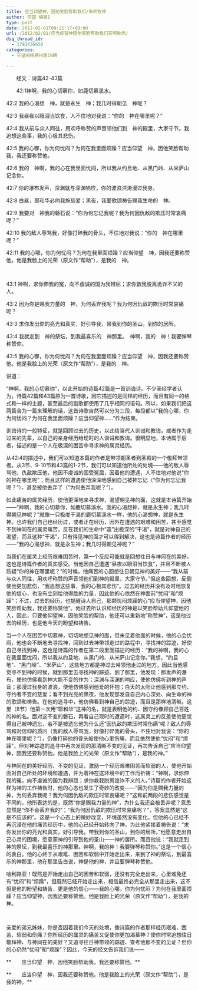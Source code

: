 ```yaml
---
title: 应当仰望神，因他笑脸帮助我们/天明牧师
author: 守望 编辑1
type: post
date: 2012-02-01T09:21:17+00:00
url: /2012/02/01/应当仰望神因他笑脸帮助我们天明牧师/
dsq_thread_id:
  - 1792436650
categories:
  - 守望网络期刊第19期

---
```

<p style="text-align: left;" align="center">
         经文：诗篇42-43篇
</p>

       42:1神啊，我的心切慕你，如鹿切慕溪水。

42:2 我的心渴想　神，就是永生　神；我几时得朝见　神呢？

42:3 我昼夜以眼泪当饮食，人不住地对我说：“你的　神在哪里呢？”

42:4 我从前与众人同往，用欢呼称赞的声音领他们到　神的殿里，大家守节。我追想这些事，我的心极其悲伤。<!--more-->

42:5 我的心哪，你为何忧闷？为何在我里面烦躁？应当仰望　神，因他笑脸帮助我，我还要称赞他。

42:6 我的　神啊，我的心在我里面忧闷，所以我从约旦地、从黑门岭、从米萨山记念你。

42:7 你的瀑布发声，深渊就与深渊响应，你的波浪洪涛漫过我身。

42:8 白昼，耶和华必向我施慈爱；黑夜，我要歌颂祷告赐我生命的　神。

42:9 我要对　神我的磐石说：“你为何忘记我呢？我为何因仇敌的欺压时常哀痛呢？”

42:10 我的敌人辱骂我，好像打碎我的骨头，不住地对我说：“你的　神在哪里呢？”

42:11 我的心哪，你为何忧闷？为何在我里面烦躁？应当仰望　神，因我还要称赞他。他是我脸上的光荣（原文作“帮助”），是我的　神。

&nbsp;

43:1 神啊，求你伸我的冤，向不虔诚的国为我辨屈；求你救我脱离诡诈不义的人。

43:2 因为你是赐我力量的　神，为何丢弃我呢？我为何因仇敌的欺压时常哀痛呢？

43:3 求你发出你的亮光和真实，好引导我，带我到你的圣山，到你的居所。

43:4 我就走到　神的祭坛，到我最喜乐的　神那里。　神啊，我的　神！我要弹琴称赞你。

43:5 我的心哪，你为何忧闷？为何在我里面烦躁？应当仰望　神，因我还要称赞他。他是我脸上的光荣（原文作“帮助”），是我的　神。

讲道：

“神啊，我的心切慕你”，以此开始的诗篇42篇是一首训诲诗。不少圣经学者认为，诗篇42篇和43篇原为一首诗歌，因它描述的是同样的经历，而且有同一的格式和一样的主题，甚至最后的副歌都使用了几乎相同的语句。所以，如果我们把这两篇合为一篇来理解的话，这首诗歌自然可以分为三段，每段都以“我的心哪，你为何忧闷？为何在我里面烦躁？应当仰望神……”作为结束。

训诲诗的一般特征，就是回顾过去的历史，以此给当代人训诫和教诲，或者作为走过来的先辈，以自己的亲身经历给现时的人训诫和教诲。很明显地，本诗属于后者，描述的是一个人在极深的困苦中寻求神的属灵经历。

从42:4的描述中，我们可以知道本篇的作者是带领朝圣者到圣殿的一个敬拜带领者。从3节、9-10节和43篇的1-2节，我们可以知道他所处的处境——他的敌人辱骂他，仇敌欺压他，他因不虔诚的国受冤屈，因着他的遭遇，人不住地对他说“你的神在哪里呢”；而且这样的遭遇使他深深地感到自己被神忘记（“你为何忘记我呢？”），甚至被他丢弃了（“为何丢弃我呢？”）。

如此痛苦的属灵经历，使他更深地来寻求神，渴望朝见神的面，这就是本诗篇开始——“神啊，我的心切慕你，如鹿切慕溪水。我的心渴想神，就是永生神；我几时得朝见神呢？”就像一只极度干渴的鹿切慕溪水一样，他的心渴想神，就是永生神。也许我们自己也经历过，或者正在经历，因外在遭遇的艰难和困苦，甚至感觉不到神同在的属灵痛苦，反在我们的生命中“造”出极深的“干渴”，就是对神自己的渴望，而且这种“干渴”，只有得见神的面才可以得到解决，这也是诗篇作者的经历——“我的心渴想神，就是永生神；我几时得朝见神呢？”

当我们在属灵上经历艰难困苦时，第一个反应可能就是回想往日与神同在的美好。这也是诗篇作者的真实感受。当他因自己遭遇“昼夜以眼泪当饮食”，并且不断被人质疑“你的神在哪里呢？”的时候，他痛苦的心回想往日朝见神的美好——“我从前与众人同往，用欢呼称赞的声音领他们到神的殿里，大家守节。”但这些回想，反倒使他更加悲伤，“我追想这些事，我的心极其悲伤”。过去的经历并没有及时地恢复他的信心，也没有立刻给他得胜的力量，因此他的心依然在神面前“忧闷”和“烦躁”；不过，过去的经历，也提醒诗人自己，那颗忧闷烦躁的心“应当仰望神，因他笑脸帮助我，我还要称赞他”。他过去所认识和经历的神是以笑脸帮助凡仰望他的人，因此，只要他仰望神，因他笑脸的帮助，他还可以重新地“称赞神”，这是他过去的经历，也是他今天的盼望和祷告。

当一个人在困苦中切慕神，切切地想见神的面，但未见着他面的时候，他的心会忧闷，他也会不断地去寻找神，回到过去神带领走过的路程中，寻找神的踪迹，好使自己寻找到神，这也是诗篇的作者在第二段里面描述的经历：“我的神啊，我的心在我里面忧闷，所以我从约旦地、从黑门岭、从米萨山记念你。”我想，“约旦地”、“黑门岭”、“米萨山”，这些地方都是神过去带领他走过的地方，因此当他感觉寻不到神的时候，就到那里去寻找神的踪迹。到了那里，他发现：那发声的瀑布，使他仿佛看到神大能不变的作为；深渊与深渊的响应，使他仿佛听到神的声音；那漫过我身的波浪，使他仿佛感到他爱的怀抱；白天的太阳让他感到那立约、守约者不变的慈爱；看不到光亮的黑夜，他发现那发自自己内心深处、向生命的神的歌颂和祷告。在他的追寻中，他仿佛看到神自己的踪迹，而且是那样地清晰。这里（8节）他第一次用“耶和华”这神的名，就是表明他的约、因守约眷顾自己百姓的神的名。面对这不变的磐石，再看自己现时的遭遇时，这属灵上的反差使他更觉得自己被神遗忘，若不是被遗忘他为什么还“因仇敌的欺压时常伤痛”呢？敌人的辱骂和对信仰的质问（我的敌人辱骂我，好像打碎我的骨头，不住地对我说：“你的神在哪里呢？”），仍像打碎他的骨头般使他心里伤痛，而且依然使他“忧闷”和“烦躁”，但对神踪迹的追寻中再次发现的那清晰不变的见证，再次告诉自己“应当仰望神，因我还要称赞他。他是我脸上的光荣（原文作“帮助”），是我的神。”

与神同在的美好经历、不变的见证，激励一个经历艰难困苦而软弱的人，使他开始面对自己所处的环境和遭遇，并为着神在这环境中的工作而祈祷：“神啊，求你伸我的冤，向不虔诚的国为我辨屈；求你救我脱离诡诈不义的人。”诗篇的作者开始这样为神的工作祷告时，他的心态也发生了奇妙的改变——“因为你是赐我力量的神，为何丢弃我呢？我为何因仇敌的欺压时常哀痛呢？”这和前两段的悲伤感觉是不同的，他所表达的是，既然“你是赐我力量的神”，为什么我还会被丢弃呢？意思显然是“你不会丢弃我的”；“我为何因仇敌的欺压时常哀痛呢？”，答案显然是“这是不应该的”。这是一个心态上的微妙改变，环境虽然没有变化，但他的心已经不再沉浸在他的痛苦经历中，他的心已经开始转向了神，为此他紧接着祷告说：“求你发出你的亮光和真实，好引导我，带我到你的圣山，到你的居所。”他愿意走出自己心灵的困境，愿意蒙神的引导到他的圣山——神的居所。而且他说：“我就走到神的祭坛，到我最喜乐的神那里。神啊，我的神！我要弹琴称赞你。”这是一个信心的表白。他的心终于从艰难、困苦和软弱中开始走出来，来到了神的祭坛，到最喜乐的神那里，他在那里告白说，神是他的神，并且要弹琴称赞他。

哈利路亚！既然是开始走出自己的困苦和软弱，还没有完全走出来，心里难免还有“忧闷”和“烦躁”，但既然已经开始走出来，相信最终必完全从那里走出来，这不但是他的盼望和祷告，更是他的信心——我的心哪，你为何忧闷？为何在我里面烦躁？应当仰望神，因我还要称赞他。他是我脸上的光荣（原文作“帮助”），是我的神。

&nbsp;

亲爱的弟兄姊妹，你是否因着我们今天的处境，像诗篇的作者那样经历艰难、困苦、软弱和伤痛？你所经历的属灵的痛苦又促使你更加渴慕神？使你时常追想往日敬拜神、与神同在的美好？又追寻往日神带领的踪迹、查考他那不变的见证？但你的心仍然“忧闷”和“烦躁”？因此，今天的经文告诉我们说——

**       应当仰望　神，因他笑脸帮助我，我还要称赞他。**

**       应当仰望　神，因我还要称赞他。他是我脸上的光荣（原文作“帮助”），是我的神。**